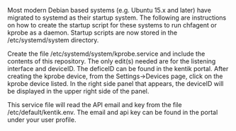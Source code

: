 Most modern Debian based systems (e.g. Ubuntu 15.x and later) have migrated to systemd as their startup system. The following are instructions on how to create the startup script for these systems to run chfagent or kprobe as a daemon. Startup scripts are now stored in the /etc/systemd/system directory.

Create the file /etc/systemd/system/kprobe.service and include the contents of this repository.   The only edit(s) needed are for the listening interface and deviceID. The deficeID can be found in the kentik portal.  After creating the kprobe device, from the Settings->Devices page, click on the kprobe device listed.  In the right side panel that appears, the deviceID will be displayed in the upper right side of the panel.

This service file will read the API email and key from the file /etc/default/kentik.env.   The email and api key can be found in the portal under your user profile.

